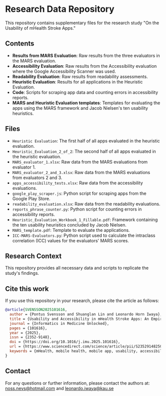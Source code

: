# Research Data Repository

This repository contains supplementary files for the research study "On the Usability of mHealth Stroke Apps."

## Contents

- **Results from MARS Evaluation**: Raw results from the three evaluators in the MARS evaluation.
- **Accessibility Evaluation**: Raw results from the Accessibility evaluation where the Google Accessibility Scanner was used.
- **Readability Evaluation**: Raw results from readability assessments.
- **Heuristic Evaluation**: Results for all applications in the Heuristic Evaluation.
- **Code**: Scripts for scraping app data and counting errors in accessibility reports.
- **MARS and Heuristic Evaluation templates**: Templates for evaluating the apps using the MARS framework and Jacob Nielsen's ten usability heuristics.

## Files

- `Heuristic Evaluation`: The first half of all apps evaluated in the heuristic evaluation.
- `Heuristic_Evaluation_2_of_2`: The second half of all apps evaluated in the heuristic evaluation.
- `MARS_evaluator_1.xlsx`: Raw data from the MARS evaluations from evaluator 1.
- `MARS_evaluator_2_and_3.xlsx`: Raw data from the MARS evaluations from evaluators 2 and 3.
- `apps_accessibility_tests.xlsx`: Raw data from the accessibility evaluations.
- `google_play_scraper.js`: Python script for scraping apps from the Google Play Store.
- `readability_evaluation.xlsx`: Raw data from the readability evaluations.
- `reports_phrase_counter.py`: Python script for counting errors in accessibility reports.
- `Heuristic_Evaluation_Workbook_1_Fillable.pdf`: Framework containing the ten usability heuristics concluded by Jacob Nielsen.
- `MARS_template.pdf`: Template to evaluate the applications.
- `ICC-MARS-Evaluators.py`: Python script used to calculate the intraclass correlation (ICC) values for the evaluators' MARS scores.

## Research Context

This repository provides all necessary data and scripts to replicate the study's findings.

## Cite this work

If you use this repository in your research, please cite the article as follows:
```Bibtex
@article{SVENSSON2025101616,
  author = {Pontus Svensson and Shuanglan Lin and Leonardo Horn Iwaya},
  title = {Usability and Accessibility in mHealth Stroke Apps: An Empirical Assessment},
  journal = {Informatics in Medicine Unlocked},
  pages = {101616},
  year = {2025},
  issn = {2352-9148},
  doi = {https://doi.org/10.1016/j.imu.2025.101616},
  url = {https://www.sciencedirect.com/science/article/pii/S2352914825000048},
  keywords = {mHealth, mobile health, mobile app, usability, accessibility, stroke, empirical study},
}
```

## Contact

For any questions or further information, please contact the authors at: [noss.nevs@hotmail.com](mailto:noss.nevs@hotmail.com) and [leonardo.iwaya@kau.se](mailto:leonardo.iwaya@kau.se)
